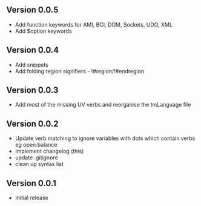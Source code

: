 ## Version 0.0.5
- Add function keywords for AMI, BCI, DOM, Sockets, UDO, XML
- Add $option keywords

## Version 0.0.4
- Add snippets
- Add folding region signifiers - !#region/!#endregion 

## Version 0.0.3
- Add most of the missing UV verbs and reorganise the tmLanguage file

## Version 0.0.2
- Update verb matching to ignore variables with dots which contain verbs eg open.balance
- Implement changelog (this)
- update .gitignore
- clean up syntax list

## Version 0.0.1
- Initial release